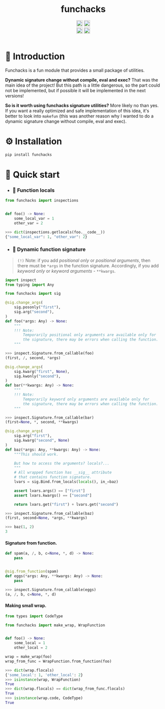 <h1 align="center">funchacks</h1>
<p align="center">
<a href="https://github.com/psf/black"><img height="20" alt="PyPI version" src="https://img.shields.io/badge/code%20style-black-000000.svg"></a>
<a href="https://pycqa.github.io/isort/"><img height="20" alt="Supported python versions" src="https://img.shields.io/badge/%20imports-isort-%231674b1?style=flat&labelColor=ef8336"></a>
<br>
<a href="https://www.python.org/dev/peps/pep-0008/"><img height="20" alt="CI status" src="https://img.shields.io/badge/flake8-checked-blue.svg"></a>
<a href="https://pypi.org/project/mypy/"><img height="20" alt="Mypy badge" src="http://www.mypy-lang.org/static/mypy_badge.svg"></a>

<div align="center">
    <a href="https://discord.com/invite/KKUFRZCt4f"><img src="https://discordapp.com/api/guilds/744099317836677161/widget.png?style=banner2" alt="" /></a>
</div>

# 👋 Introduction
Funchacks is a fun module that provides a small package of utilities.

**Dynamic signature change without compile, eval and exec?**
That was the main idea of the project! But this path is a little dangerous,
so the part could not be implemented, but if possible it will be implemented in the next versions!

**So is it worth using funchacks signature utilities?**
More likely no than yes. If you want a really optimized and safe implementation of this idea, it's better to
look into `makefun` (this was another reason why I wanted to do a dynamic signature change without compile, eval and exec).

# ⚙️ Installation
```bash
pip install funchacks
```

# 🚀 Quick start

- ### 🔎 Function locals
```py
from funchacks import inspections


def foo() -> None:
    some_local_var = 1
    other_var = 2

>>> dict(inspections.getlocals(foo.__code__))
{"some_local_var": 1, "other_var": 2}
```

- ### 🔗 Dynamic function signature
> `(!)` Note: if you add *positional only* or *positional arguments*, then there must be `*args` in the function signature.
> Accordingly, if you add *keyword only* or *keyword arguments* - `**kwargs`.

```py
import inspect
from typing import Any

from funchacks import sig
```

```py
@sig.change_args(
    sig.posonly("first"),
    sig.arg("second"),
)
def foo(*args: Any) -> None:
    """
    !!! Note:
        Temporarily positional only arguments are available only for
        the signature, there may be errors when calling the function.
    """

>>> inspect.Signature.from_callable(foo)
(first, /, second, *args)
```

```py
@sig.change_args(
    sig.kwarg("first", None),
    sig.kwonly("second"),
)
def bar(**kwargs: Any) -> None:
    """
    !!! Note:
        Temporarily keyword only arguments are available only for
        the signature, there may be errors when calling the function.
    """

>>> inspect.Signature.from_callable(bar)
(first=None, *, second, **kwargs)
```

```py
@sig.change_args(
    sig.arg("first"),
    sig.kwarg("second", None)
)
def baz(*args: Any, **kwargs: Any) -> None:
    """This should work.

    But how to access the arguments? locals?...
    """
    # All wrapped function has __sig__ attribute
    # that contains function signature.
    lvars = sig.Bind.from_locals(locals(), in_=baz)

    assert lvars.args() == ["first"]
    assert lvars.kwargs() == ["second"]

    return lvars.get("first") + lvars.get("second")

>>> inspect.Signature.from_callable(baz)
(first, second=None, *args, **kwargs)

>>> baz(1, 2)
3
```

#### Signature from function.
```py
def spam(a, /, b, c=None, *, d) -> None:
    pass


@sig.from_function(spam)
def eggs(*args: Any, **kwargs: Any) -> None:
    pass

>>> inspect.Signature.from_callable(eggs)
(a, /, b, c=None, *, d)
```

#### Making small wrap.
```py
from types import CodeType

from funchacks import make_wrap, WrapFunction


def foo() -> None:
    some_local = 1
    other_local = 2

wrap = make_wrap(foo)
wrap_from_func = WrapFunction.from_function(foo)

>>> dict(wrap.flocals)
{'some_local': 1, 'other_local': 2}
>>> isinstance(wrap, WrapFunction)
True
>>> dict(wrap.flocals) == dict(wrap_from_func.flocals)
True
>>> isinstance(wrap.code, CodeType)
True
```
